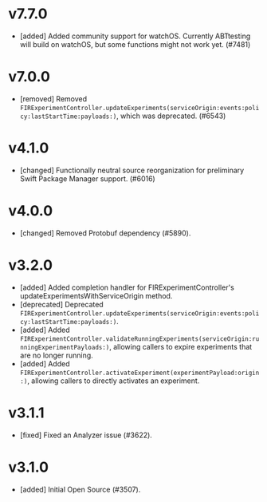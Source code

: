 # v7.7.0
- [added] Added community support for watchOS. Currently ABTtesting will build on watchOS, but some functions might not work yet. (#7481)

# v7.0.0
- [removed] Removed `FIRExperimentController.updateExperiments(serviceOrigin:events:policy:lastStartTime:payloads:)`, which was deprecated. (#6543)

# v4.1.0
- [changed] Functionally neutral source reorganization for preliminary Swift Package Manager support. (#6016)

# v4.0.0
- [changed] Removed Protobuf dependency (#5890).

# v3.2.0
- [added] Added completion handler for FIRExperimentController's updateExperimentsWithServiceOrigin method.
- [deprecated] Deprecated `FIRExperimentController.updateExperiments(serviceOrigin:events:policy:lastStartTime:payloads:)`.
- [added] Added `FIRExperimentController.validateRunningExperiments(serviceOrigin:runningExperimentPayloads:)`, allowing callers to expire experiments that are no longer running.
- [added] Added `FIRExperimentController.activateExperiment(experimentPayload:origin:)`, allowing callers to directly activates an experiment.

# v3.1.1
- [fixed] Fixed an Analyzer issue (#3622).

# v3.1.0
- [added] Initial Open Source (#3507).
